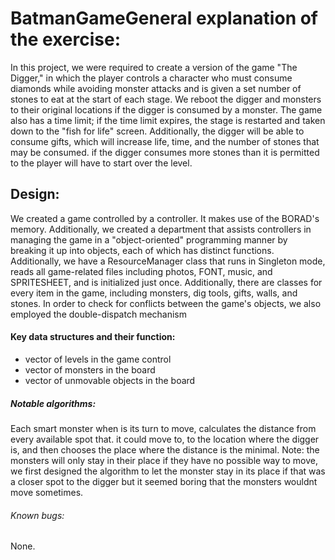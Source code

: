 # BatmanGameGeneral explanation of the exercise:
In this project, we were required to create a version of the game "The Digger," in which the player controls a character who must consume diamonds while avoiding monster attacks and is given a set number of stones to eat at the start of each stage. We reboot the digger and monsters to their original locations if the digger is consumed by a monster.
The game also has a time limit; if the time limit expires, the stage is restarted and taken down to the "fish for life" screen. 
Additionally, the digger will be able to consume gifts, which will increase life, time, and the number of stones that may be consumed.
if the digger consumes more stones than it is permitted to the player will have to start over the level.

## Design:
We created a game controlled by a controller. It makes use of the BORAD's memory.
Additionally, we created a department that assists controllers in managing the game in a "object-oriented" programming manner by breaking it up into objects, each of which has distinct functions.
Additionally, we have a ResourceManager class that runs in Singleton mode, reads all game-related files including photos, FONT, music, and SPRITESHEET, and is initialized just once.
Additionally, there are classes for every item in the game, including monsters, dig tools, gifts, walls, and stones.
In order to check for conflicts between the game's objects, we also employed the double-dispatch mechanism



#### Key data structures and their function:
- vector of levels in the game control
- vector of monsters in the board
- vector of unmovable objects in the board

##### Notable algorithms:
Each smart monster when is its turn to move, calculates the distance from every available spot that.
 it could move to, to the location where the digger is, and then chooses the place where the distance is the minimal.
 Note: the monsters will only stay in their place if they have no possible way to move, we first designed
 the algorithm to let the monster stay in its place if that was a closer spot to the digger but it seemed
 boring that the monsters wouldnt move sometimes.

###### Known bugs:
None.
